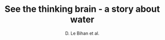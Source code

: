 ---
cat: ciel
subcat: neurophysics
bestof: false
author: D. Le Bihan et al.
title: [See the thinking brain - a story about water]
journal: Bull Mem Acad R Med Belg
year: 2008
type: article
---